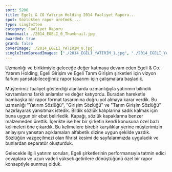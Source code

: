 ```yaml
---
sort: 5200
title: Egeli & CO Yatırım Holding 2014 Faaliyet Raporu...
spot: Sözlükten rapor üretmek....
type: singleItem
category: Faaliyet Raporu
thumbnail: ./2014_EGELI_0_Thumbnail.jpg
awarded: true
grand: false
coverImage: ./2014_EGELI_YATIRIM_0.jpg
singleItemSpreadImages: ["./2014_EGELI_YATIRIM_1.jpg", "./2014_EGELI_YATIRIM_2.jpg", "./2014_EGELI_YATIRIM_3.jpg"]
---
```


Uzmanlığı ve birikimiyle geleceğe değer katmaya devam eden Egeli & Co. Yatırım Holding, Egeli Girişim ve Egeli Tarım Girişim şirketleri için vizyon farkını yansıtabileceğimiz rapor tasarımı için çalışmalara başladık.

Müşterimiz faaliyet gösterdiği alanlarda uzmanlığıyla yatırımın bilindik kavramlarına farklı anlamlar ve değer katıyordu. Buradan hareketle bambaşka bir rapor format tasarımına doğru yol almaya karar verdik. Bu uzmanlığı "Yatırım Sözlüğü", "Girişim Sözlüğü" ve "Tarım Girişim Sözlüğü" hazırlayarak yansıtmak istedik. Bildik sözlük kalıplarına sadık kalmak için buna uygun bir ebat belirledik. Kapağı, sözlük kapaklarına benzer malzemeden ürettik. İçerikte ise her bir şirketin kendi konusuna özel bazı kelimeleri öne çıkardık. Bu kelimelere birebir karşılıklar yerine müşterimizin anlayışını yansıtan açıklamaları alfabetik dizine uygun şekilde yazdık. Sözlüğün vazgeçilmezi olan fihrist kesimi de sayfalarımızda uyguladık ve bunlardan separatör oluşturduk.

Gelecekle ilgili yatırım soruları, Egeli şirketlerinin performansıyla tatmin edici cevaplara ve uzun vadeli yüksek getirilere dönüştüğünü özel bir rapor konseptiyle sunmuş olduk.
